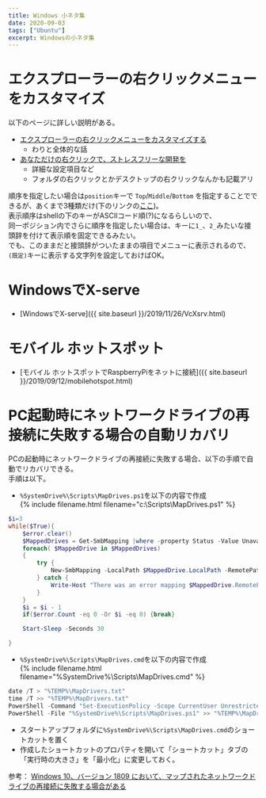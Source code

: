 ```yaml
---
title: Windows 小ネタ集
date: 2020-09-03
tags: ["Ubuntu"]
excerpt: Windowsの小ネタ集
---
```


# エクスプローラーの右クリックメニューをカスタマイズ

以下のページに詳しい説明がある。  
- [エクスプローラーの右クリックメニューをカスタマイズする](https://ascii.jp/elem/000/000/953/953807/)  
  - わりと全体的な話    
- [あなただけの右クリックで、ストレスフリーな開発を](https://qiita.com/NumLocker/items/f8016f1aed7207b850fb)  
  - 詳細な設定項目など  
  - フォルダの右クリックとかデスクトップの右クリックなんかも記載アリ  

順序を指定したい場合は``position``キーで ``Top``/``Middle``/``Bottom`` を指定することでできるが、あくまで3種類だけ(下のリンクの[ここ](https://qiita.com/NumLocker/items/f8016f1aed7207b850fb#6-7-%E3%83%A1%E3%83%8B%E3%83%A5%E3%83%BC%E3%81%AE%E8%A1%A8%E7%A4%BA%E4%BD%8D%E7%BD%AE%E3%81%AE%E5%A4%89%E6%9B%B4))。  
表示順序はshellの下のキーがASCIIコード順(?)になるらしいので、  
同一ポジション内でさらに順序を指定したい場合は、キーに``1_``、``2_``みたいな接頭辞を付けて表示順を固定できるみたい。  
でも、このままだと接頭辞がついたままの項目でメニューに表示されるので、``(既定)``キーに表示する文字列を設定しておけばOK。  


# WindowsでX-serve

- [WindowsでX-serve]({{ site.baseurl }}/2019/11/26/VcXsrv.html)

# モバイル ホットスポット

- [モバイル ホットスポットでRaspberryPiをネットに接続]({{ site.baseurl }}/2019/09/12/mobilehotspot.html)


# PC起動時にネットワークドライブの再接続に失敗する場合の自動リカバリ

PCの起動時にネットワークドライブの再接続に失敗する場合、以下の手順で自動でリカバリできる。  
手順は以下。  

- ```%SystemDrive%\Scripts\MapDrives.ps1```を以下の内容で作成    
{% include filename.html filename="c:\Scripts\MapDrives.ps1" %}
```powershell
$i=3
while($True){
    $error.clear()
    $MappedDrives = Get-SmbMapping |where -property Status -Value Unavailable -EQ | select LocalPath,RemotePath
    foreach( $MappedDrive in $MappedDrives)
    {
        try {
            New-SmbMapping -LocalPath $MappedDrive.LocalPath -RemotePath $MappedDrive.RemotePath -Persistent $True
        } catch {
            Write-Host "There was an error mapping $MappedDrive.RemotePath to $MappedDrive.LocalPath"
        }
    }
    $i = $i - 1
    if($error.Count -eq 0 -Or $i -eq 0) {break}

    Start-Sleep -Seconds 30

}
```
- ```%SystemDrive%\Scripts\MapDrives.cmd```を以下の内容で作成    
{% include filename.html filename="%SystemDrive%\Scripts\MapDrives.cmd" %}
```powershell
date /T > "%TEMP%\MapDrivers.txt"
time /T >> "%TEMP%\MapDrivers.txt"
PowerShell -Command "Set-ExecutionPolicy -Scope CurrentUser Unrestricted" >> "%TEMP%\MapDrivers.txt" 2>&1 
PowerShell -File "%SystemDrive%\Scripts\MapDrives.ps1" >> "%TEMP%\MapDrivers.txt" 2>&1
```
- スタートアップフォルダに```%SystemDrive%\Scripts\MapDrives.cmd```のショートカットを置く    
- 作成したショートカットのプロパティを開いて「ショートカット」タブの「実行時の大きさ」を「最小化」に変更しておく。    

参考： [Windows 10、バージョン 1809 において、マップされたネットワークドライブの再接続に失敗する場合がある](https://support.microsoft.com/ja-jp/help/4471218/mapped-network-drive-may-fail-to-reconnect-in-windows-10-version-1809?fbclid=IwAR3FHRrLbLXn8rp_qigZW46oeAWs22x6Uqh-0Nu7psOKDA45UlOo7a9wlg0)
